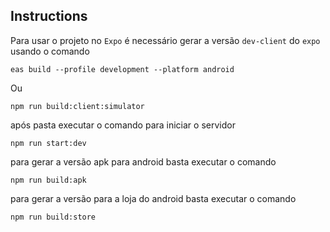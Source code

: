 ## Instructions

Para usar o projeto no `Expo` é necessário gerar a versão  `dev-client` do 
`expo` usando o comando 

```batch 
eas build --profile development --platform android
```
Ou 

```batch 
npm run build:client:simulator
```

após pasta executar o comando para iniciar o servidor

```batch 
npm run start:dev
```

para gerar a versão apk para android basta executar o comando

```batch 
npm run build:apk
```

para gerar a versão para a loja do android basta executar o comando

```batch 
npm run build:store
```



